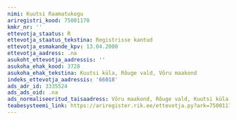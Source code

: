 ```yaml
---
nimi: Kuutsi Raamatukogu
ariregistri_kood: 75001170
kmkr_nr: ''
ettevotja_staatus: R
ettevotja_staatus_tekstina: Registrisse kantud
ettevotja_esmakande_kpv: 13.04.2000
ettevotja_aadress: .na
asukoht_ettevotja_aadressis: ''
asukoha_ehak_kood: 3728
asukoha_ehak_tekstina: Kuutsi küla, Rõuge vald, Võru maakond
indeks_ettevotja_aadressis: '66018'
ads_adr_id: 3335524
ads_ads_oid: .na
ads_normaliseeritud_taisaadress: Võru maakond, Rõuge vald, Kuutsi küla
teabesysteemi_link: https://ariregister.rik.ee/ettevotja.py?ark=75001170&ref=rekvisiidid
---
```


